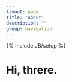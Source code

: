 ```yaml
---
layout: page
title: "About"
description: ""
group: navigation
---
```

{% include JB/setup %}

# Hi, threre.